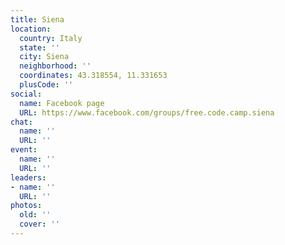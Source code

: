 ```yaml
---
title: Siena
location:
  country: Italy
  state: ''
  city: Siena
  neighborhood: ''
  coordinates: 43.318554, 11.331653
  plusCode: ''
social:
  name: Facebook page
  URL: https://www.facebook.com/groups/free.code.camp.siena
chat:
  name: ''
  URL: ''
event:
  name: ''
  URL: ''
leaders:
- name: ''
  URL: ''
photos:
  old: ''
  cover: ''
---
```

